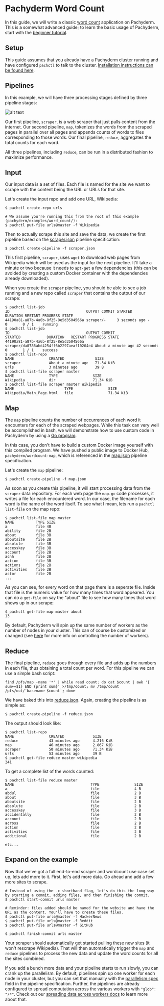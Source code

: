 # Pachyderm Word Count

In this guide, we will write a classic [word count](https://portal.futuresystems.org/manual/hadoop-wordcount) application on Pachyderm.  This is a somewhat advanced guide; to learn the basic usage of Pachyderm, start with the [beginner tutorial](http://pachyderm.readthedocs.io/en/stable/getting_started/beginner_tutorial.html).

## Setup

This guide assumes that you already have a Pachyderm cluster running and have configured `pachctl` to talk to the cluster. [Installation instructions can be found here](http://pachyderm.readthedocs.io/en/stable/getting_started/local_installation.html).

## Pipelines

In this example, we will have three processing stages defined by three pipeline stages:

![alt text](pachyderm_word_count.png)

Our first pipeline, `scraper`, is a web scraper that just pulls content from the internet. Our second pipeline, `map`, tokenizes the words from the scraped pages in parallel over all pages and appends counts of words to files corresponding to those words. Our final pipeline, `reduce`, aggregates the total counts for each word. 

All three pipelines, including `reduce`, can be run in a distributed fashion to maximize performance. 

## Input

Our input data is a set of files. Each file is named for the site we want to scrape with the content being the URL or URLs for that site. 

Let's create the input repo and add one URL, Wikipedia:
```
$ pachctl create-repo urls

# We assume you're running this from the root of this example (pachyderm/examples/word_count/):
$ pachctl put-file urls@master -f Wikipedia
```

Then to actually scrape this site and save the data, we create the first pipeline based on the [scraper.json](scraper.json) pipeline specification:

```
$ pachctl create-pipeline -f scraper.json
```

This first pipeline, `scraper`, uses `wget` to download web pages from Wikipedia which will be used as the input for the next pipeline. It'll take a minute or two because it needs to `apt-get` a few dependencies (this can be avoided by creating a custom Docker container with the dependencies already downloaded).

When you create the `scraper` pipeline, you should be able to see a job running and a new repo called `scraper` that contains the output of our scrape:

```
$ pachctl list-job
ID                                   OUTPUT COMMIT STARTED       DURATION RESTART PROGRESS STATE            
44190a81-a87b-4a6b-8f25-8e5d3504566a scraper/-     3 seconds ago -        0       0 / 1    running 
$ pachctl list-job
ID                                   OUTPUT COMMIT                            STARTED            DURATION   RESTART PROGRESS STATE            
44190a81-a87b-4a6b-8f25-8e5d3504566a scraper/da0786abd4254ff6b2297aeaf10204e4 About a minute ago 42 seconds 0       1 / 1    success 
$ pachctl list-repo
NAME                CREATED              SIZE                
scraper             About a minute ago   71.34 KiB           
urls                3 minutes ago        39 B                
$ pachctl list-file scraper master
NAME                TYPE                SIZE                
Wikipedia           dir                 71.34 KiB           
$ pachctl list-file scraper master Wikipedia
NAME                       TYPE                SIZE                
Wikipedia/Main_Page.html   file                71.34 KiB
```

## Map

The `map` pipeline counts the number of occurrences of each word it encounters for each of the scraped webpages.  While this task can very well be accomplished in bash, we will demonstrate how to use custom code in Pachyderm by using a [Go program](map.go).

In this case, you don't have to build a custom Docker image yourself with this compiled program. We have pushed a public image to Docker Hub, `pachyderm/wordcount-map`, which is referenced in the [map.json](map.json) pipeline specification.

Let's create the `map` pipeline: 

```
$ pachctl create-pipeline -f map.json
```

As soon as you create this pipeline, it will start processing data from the `scraper` data repository. For each web page the `map.go` code processes, it writes a file for each encountered word. In our case, the filename for each word is the name of the word itself. To see what I mean, lets run a `pachctl list-file` on the map repo:

```
$ pachctl list-file map master
NAME          TYPE SIZE
a             file 4B
ability       file 2B
about         file 3B
aboutsite     file 2B
absolute      file 3B
accesskey     file 3B
account       file 2B
acnh          file 2B
action        file 3B
actions       file 2B
activities    file 2B
actor         file 2B
...
```
As you can see, for every word on that page there is a seperate file. Inside that file is the numeric value for how many times that word appeared. You can do a `get-file` on say the "about" file to see how many times that word shows up in our scrape:

```
$ pachctl get-file map master about
13

```

By default, Pachyderm will spin up the same number of workers as the number of nodes in your cluster.  This can of course be customized or changed (see [here](http://docs.pachyderm.io/en/latest/fundamentals/distributed_computing.html#controlling-the-number-of-workers-parallelism) for more info on controlling the number of workers).

## Reduce

The final pipeline, `reduce` goes through every file and adds up the numbers in each file, thus obtaining a total count per word.  For this pipeline we can use a simple bash script:

```
find /pfs/map -name '*' | while read count; do cat $count | awk '{ sum+=$1} END {print sum}' >/tmp/count; mv /tmp/count /pfs/out/`basename $count`; done
```

We have baked this into [reduce.json](reduce.json).  Again, creating the pipeline is as simple as:

```
$ pachctl create-pipeline -f reduce.json
```

The output should look like:

```
$ pachctl list-repo
NAME                CREATED             SIZE                
reduce              43 minutes ago      4.216 KiB           
map                 46 minutes ago      2.867 KiB           
scraper             50 minutes ago      71.34 KiB           
urls                53 minutes ago      39 B                
$ pachctl get-file reduce master wikipedia
241
```

To get a complete list of the words counted:

```
$ pachctl list-file reduce master
NAME                                   TYPE                SIZE                
a                                      file                4 B                 
abdul                                  file                2 B                 
about                                  file                3 B                 
aboutsite                              file                2 B                 
absolute                               file                2 B                 
accesskey                              file                3 B                 
accidentally                           file                2 B                 
account                                file                2 B                 
across                                 file                2 B                 
action                                 file                2 B                 
activities                             file                2 B                 
additional                             file                2 B 

etc...
```

## Expand on the example

Now that we've got a full end-to-end scraper and wordcount use case set up, lets add more to it. First, let's add more data. Go ahead and add a few more sites to scrape. 

```
# Instead of using the -c shorthand flag, let's do this the long way by starting a commit, adding files, and then finishing the commit.
$ pachctl start-commit urls master

# Reminder: files added should be named for the website and have the URL as the content. You'll have to create these files.
$ pachctl put-file urls@master -f HackerNews
$ pachctl put-file urls@master -f Reddit
$ pachctl put-file urls@master -f GitHub

$ pachctl finish-commit urls master
```
Your scraper should automatically get started pulling these new sites (it won't rescrape Wikipedia). That will then automatically trigger the `map` and `reduce` pipelines to process the new data and update the word counts for all the sites combined.

If you add a bunch more data and your pipeline starts to run slowly, you can crank up the parallelism. By default, pipelines spin up one worker for each node in your cluster, but you can set that manually with the [parallelism spec](http://docs.pachyderm.io/en/latest/fundamentals/distributed_computing.html#controlling-the-number-of-workers-parallelism) field in the pipeline specification. Further, the pipelines are already configured to spread computation across the various workers with `"glob": "/*"`. Check out our [spreading data across workers docs](http://docs.pachyderm.io/en/latest/fundamentals/distributed_computing.html#spreading-data-across-workers-glob-patterns) to learn more about that. 


